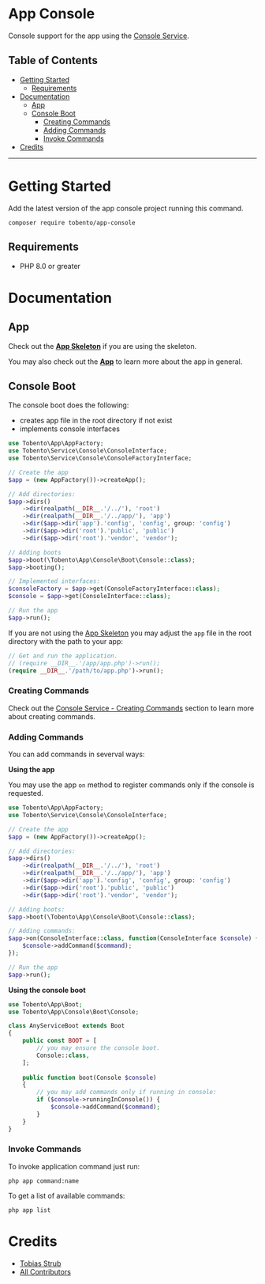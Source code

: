 # App Console

Console support for the app using the [Console Service](https://github.com/tobento-ch/service-console).

## Table of Contents

- [Getting Started](#getting-started)
    - [Requirements](#requirements)
- [Documentation](#documentation)
    - [App](#app)
    - [Console Boot](#console-boot)
        - [Creating Commands](#creating-commands)
        - [Adding Commands](#adding-commands)
        - [Invoke Commands](#invoke-commands)
- [Credits](#credits)
___

# Getting Started

Add the latest version of the app console project running this command.

```
composer require tobento/app-console
```

## Requirements

- PHP 8.0 or greater

# Documentation

## App

Check out the [**App Skeleton**](https://github.com/tobento-ch/app-skeleton) if you are using the skeleton.

You may also check out the [**App**](https://github.com/tobento-ch/app) to learn more about the app in general.

## Console Boot

The console boot does the following:

* creates app file in the root directory if not exist
* implements console interfaces

```php
use Tobento\App\AppFactory;
use Tobento\Service\Console\ConsoleInterface;
use Tobento\Service\Console\ConsoleFactoryInterface;

// Create the app
$app = (new AppFactory())->createApp();

// Add directories:
$app->dirs()
    ->dir(realpath(__DIR__.'/../'), 'root')
    ->dir(realpath(__DIR__.'/../app/'), 'app')
    ->dir($app->dir('app').'config', 'config', group: 'config')
    ->dir($app->dir('root').'public', 'public')
    ->dir($app->dir('root').'vendor', 'vendor');

// Adding boots
$app->boot(\Tobento\App\Console\Boot\Console::class);
$app->booting();

// Implemented interfaces:
$consoleFactory = $app->get(ConsoleFactoryInterface::class);
$console = $app->get(ConsoleInterface::class);

// Run the app
$app->run();
```

If you are not using the [App Skeleton](https://github.com/tobento-ch/app-skeleton/) you may adjust the ```app``` file in the root directory with the path to your app:

```php
// Get and run the application.
// (require __DIR__.'/app/app.php')->run();
(require __DIR__.'/path/to/app.php')->run();
```

### Creating Commands

Check out the [Console Service - Creating Commands](https://github.com/tobento-ch/service-console#creating-commands) section to learn more about creating commands.

### Adding Commands

You can add commands in severval ways:

**Using the app**

You may use the app ```on``` method to register commands only if the console is requested.

```php
use Tobento\App\AppFactory;
use Tobento\Service\Console\ConsoleInterface;

// Create the app
$app = (new AppFactory())->createApp();

// Add directories:
$app->dirs()
    ->dir(realpath(__DIR__.'/../'), 'root')
    ->dir(realpath(__DIR__.'/../app/'), 'app')
    ->dir($app->dir('app').'config', 'config', group: 'config')
    ->dir($app->dir('root').'public', 'public')
    ->dir($app->dir('root').'vendor', 'vendor');

// Adding boots:
$app->boot(\Tobento\App\Console\Boot\Console::class);

// Adding commands:
$app->on(ConsoleInterface::class, function(ConsoleInterface $console) {
    $console->addCommand($command);
});

// Run the app
$app->run();
```

**Using the console boot**

```php
use Tobento\App\Boot;
use Tobento\App\Console\Boot\Console;

class AnyServiceBoot extends Boot
{
    public const BOOT = [
        // you may ensure the console boot.
        Console::class,
    ];
    
    public function boot(Console $console)
    {
        // you may add commands only if running in console:
        if ($console->runningInConsole()) {
            $console->addCommand($command);
        }
    }
}
```

### Invoke Commands

To invoke application command just run:

```
php app command:name
```

To get a list of available commands:

```
php app list
```

# Credits

- [Tobias Strub](https://www.tobento.ch)
- [All Contributors](../../contributors)